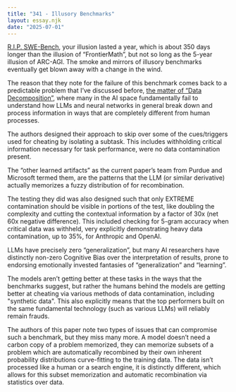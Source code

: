 ```yaml
---
title: "341 - Illusory Benchmarks"
layout: essay.njk
date: "2025-07-01"
---
```


[R.I.P. SWE-Bench](https://arxiv.org/abs/2506.12286), your illusion lasted a year, which is about 350 days longer than the illusion of “FrontierMath”, but not so long as the 5-year illusion of ARC-AGI. The smoke and mirrors of illusory benchmarks eventually get blown away with a change in the wind.

The reason that they note for the failure of this benchmark comes back to a predictable problem that I’ve discussed before, [the matter of “Data Decomposition”](https://kyrtinatreides.com/essays/272_Fundamental_Errors/), where many in the AI space fundamentally fail to understand how LLMs and neural networks in general break down and process information in ways that are completely different from human processes.

The authors designed their approach to skip over some of the cues/triggers used for cheating by isolating a subtask. This includes withholding critical information necessary for task performance, were no data contamination present.

The “other learned artifacts” as the current paper’s team from Purdue and Microsoft termed them, are the patterns that the LLM (or similar derivative) actually memorizes a fuzzy distribution of for recombination.
 
The testing they did was also designed such that only EXTREME contamination should be visible in portions of the test, like doubling the complexity and cutting the contextual information by a factor of 30x (net 60x negative difference). This included checking for 5-gram accuracy when critical data was withheld, very explicitly demonstrating heavy data contamination, up to 35%, for Anthropic and OpenAI.

LLMs have precisely zero “generalization”, but many AI researchers have distinctly non-zero Cognitive Bias over the interpretation of results, prone to endorsing emotionally invested fantasies of “generalization” and “learning”.

The models aren’t getting better at these tasks in the ways that the benchmarks suggest, but rather the humans behind the models are getting better at cheating via various methods of data contamination, including "synthetic data". This also explicitly means that the top performers built on the same fundamental technology (such as various LLMs) will reliably remain frauds.

The authors of this paper note two types of issues that can compromise such a benchmark, but they miss many more. A model doesn’t need a carbon copy of a problem memorized, they can memorize subsets of a problem which are automatically recombined by their own inherent probability distributions curve-fitting to the training data. The data isn’t processed like a human or a search engine, it is distinctly different, which allows for this subset memorization and automatic recombination via statistics over data.